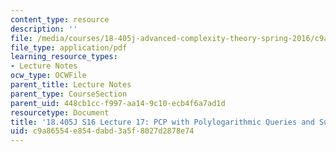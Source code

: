 ```yaml
---
content_type: resource
description: ''
file: /media/courses/18-405j-advanced-complexity-theory-spring-2016/c9a86554e854dabd3a5f8027d2878e74_MIT18_405JS16_SumCheck.pdf
file_type: application/pdf
learning_resource_types:
- Lecture Notes
ocw_type: OCWFile
parent_title: Lecture Notes
parent_type: CourseSection
parent_uid: 448cb1cc-f997-aa14-9c10-ecb4f6a7ad1d
resourcetype: Document
title: '18.405J S16 Lecture 17: PCP with Polylogarithmic Queries and Sum Check'
uid: c9a86554-e854-dabd-3a5f-8027d2878e74
---
```

